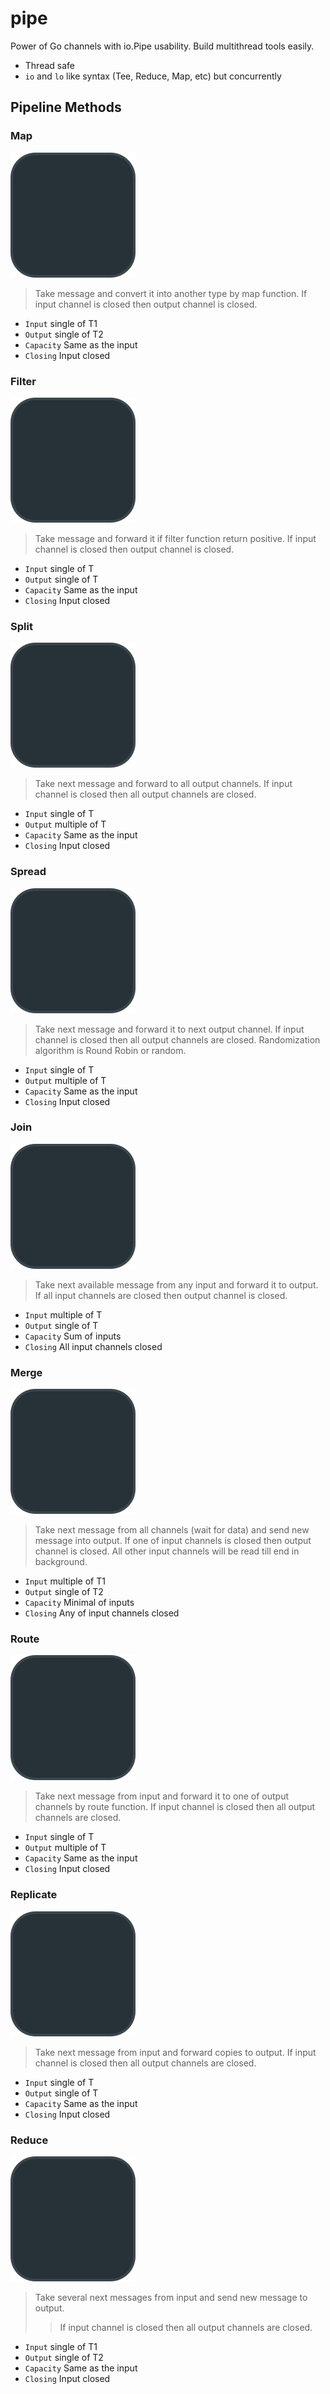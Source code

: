 # pipe

Power of Go channels with io.Pipe usability.
Build multithread tools easily.

- Thread safe
- `io` and `lo` like syntax (Tee, Reduce, Map, etc) but concurrently

## Pipeline Methods

### Map

![Map](assets/methods/map.svg)

> Take message and convert it into another type by map function.
> If input channel is closed then output channel is closed.

- `Input` single of T1
- `Output` single of T2
- `Capacity` Same as the input
- `Closing` Input closed

### Filter

![Filter](assets/methods/filter.svg)

> Take message and forward it if filter function return positive.
> If input channel is closed then output channel is closed.

- `Input` single of T
- `Output` single of T
- `Capacity` Same as the input
- `Closing` Input closed

### Split

![Split](assets/methods/split.svg)

> Take next message and forward to all output channels.
> If input channel is closed then all output channels are closed.

- `Input` single of T
- `Output` multiple of T
- `Capacity` Same as the input
- `Closing` Input closed

### Spread

![Spread](assets/methods/spread.svg)

> Take next message and forward it to next output channel.
> If input channel is closed then all output channels are closed.
> Randomization algorithm is Round Robin or random.

- `Input` single of T
- `Output` multiple of T
- `Capacity` Same as the input
- `Closing` Input closed

### Join

![Join](assets/methods/join.svg)

> Take next available message from any input and forward it to output.
> If all input channels are closed then output channel is closed.

- `Input` multiple of T
- `Output` single of T
- `Capacity` Sum of inputs
- `Closing` All input channels closed

### Merge

![Merge](assets/methods/merge.svg)

> Take next message from all channels (wait for data) and send new message into output.
> If one of input channels is closed then output channel is closed.
> All other input channels will be read till end in background.

- `Input` multiple of T1
- `Output` single of T2
- `Capacity` Minimal of inputs
- `Closing` Any of input channels closed

### Route

![Route](assets/methods/route.svg)

> Take next message from input and forward it to one of output channels by route function.
> If input channel is closed then all output channels are closed.

- `Input` single of T
- `Output` multiple of T
- `Capacity` Same as the input
- `Closing` Input closed

### Replicate

![Replicate](assets/methods/replicate.svg)

> Take next message from input and forward copies to output.
> If input channel is closed then all output channels are closed.

- `Input` single of T
- `Output` single of T
- `Capacity` Same as the input
- `Closing` Input closed

### Reduce

![Reduce](assets/methods/reduce.svg)

> Take several next messages from input and send new message to output.
> > If input channel is closed then all output channels are closed.

- `Input` single of T1
- `Output` single of T2
- `Capacity` Same as the input
- `Closing` Input closed
